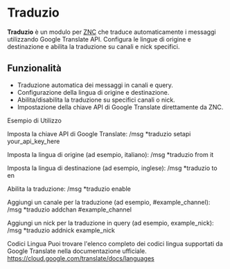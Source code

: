 # Traduzio

**Traduzio** è un modulo per [ZNC](https://znc.in/) che traduce automaticamente i messaggi utilizzando Google Translate API. Configura le lingue di origine e destinazione e abilita la traduzione su canali e nick specifici.

## Funzionalità

- Traduzione automatica dei messaggi in canali e query.
- Configurazione della lingua di origine e destinazione.
- Abilita/disabilita la traduzione su specifici canali o nick.
- Impostazione della chiave API di Google Translate direttamente da ZNC.

Esempio di Utilizzo

Imposta la chiave API di Google Translate:
/msg *traduzio setapi your_api_key_here

Imposta la lingua di origine (ad esempio, italiano):
/msg *traduzio from it

Imposta la lingua di destinazione (ad esempio, inglese):
/msg *traduzio to en

Abilita la traduzione:
/msg *traduzio enable

Aggiungi un canale per la traduzione (ad esempio, #example_channel):
/msg *traduzio addchan #example_channel

Aggiungi un nick per la traduzione in query (ad esempio, example_nick):
/msg *traduzio addnick example_nick

Codici Lingua
Puoi trovare l'elenco completo dei codici lingua supportati da Google Translate nella documentazione ufficiale.
https://cloud.google.com/translate/docs/languages
